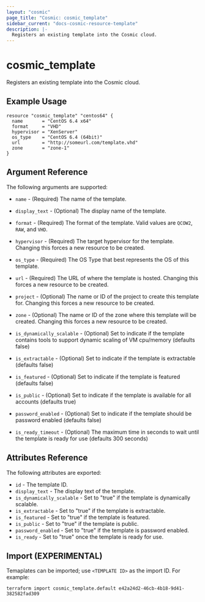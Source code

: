 ```yaml
---
layout: "cosmic"
page_title: "Cosmic: cosmic_template"
sidebar_current: "docs-cosmic-resource-template"
description: |-
  Registers an existing template into the Cosmic cloud.
---
```


# cosmic_template

Registers an existing template into the Cosmic cloud.

## Example Usage

```hcl
resource "cosmic_template" "centos64" {
  name       = "CentOS 6.4 x64"
  format     = "VHD"
  hypervisor = "XenServer"
  os_type    = "CentOS 6.4 (64bit)"
  url        = "http://someurl.com/template.vhd"
  zone       = "zone-1"
}
```

## Argument Reference

The following arguments are supported:

* `name` - (Required) The name of the template.

* `display_text` - (Optional) The display name of the template.

* `format` - (Required) The format of the template. Valid values are `QCOW2`,
    `RAW`, and `VHD`.

* `hypervisor` - (Required) The target hypervisor for the template. Changing
    this forces a new resource to be created.

* `os_type` - (Required) The OS Type that best represents the OS of this
    template.

* `url` - (Required) The URL of where the template is hosted. Changing this
    forces a new resource to be created.

* `project` - (Optional) The name or ID of the project to create this template for.
    Changing this forces a new resource to be created.

* `zone` - (Optional) The name or ID of the zone where this template will be created.
    Changing this forces a new resource to be created.

* `is_dynamically_scalable` - (Optional) Set to indicate if the template contains
    tools to support dynamic scaling of VM cpu/memory (defaults false)

* `is_extractable` - (Optional) Set to indicate if the template is extractable
    (defaults false)

* `is_featured` - (Optional) Set to indicate if the template is featured
    (defaults false)

* `is_public` - (Optional) Set to indicate if the template is available for
    all accounts (defaults true)

* `password_enabled` - (Optional) Set to indicate if the template should be
    password enabled (defaults false)

* `is_ready_timeout` - (Optional) The maximum time in seconds to wait until the
    template is ready for use (defaults 300 seconds)

## Attributes Reference

The following attributes are exported:

* `id` - The template ID.
* `display_text` - The display text of the template.
* `is_dynamically_scalable` - Set to "true" if the template is dynamically scalable.
* `is_extractable` - Set to "true" if the template is extractable.
* `is_featured` - Set to "true" if the template is featured.
* `is_public` - Set to "true" if the template is public.
* `password_enabled` - Set to "true" if the template is password enabled.
* `is_ready` - Set to "true" once the template is ready for use.

## Import (EXPERIMENTAL)

Temaplates can be imported; use `<TEMPLATE ID>` as the import ID. For
example:

```shell
terraform import cosmic_template.default e42a24d2-46cb-4b18-9d41-382582fad309
```
